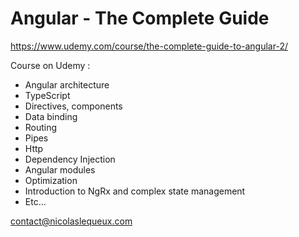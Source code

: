 # Angular - The Complete Guide

https://www.udemy.com/course/the-complete-guide-to-angular-2/

Course on Udemy :

- Angular architecture
- TypeScript
- Directives, components
- Data binding
- Routing
- Pipes
- Http 
- Dependency Injection
- Angular modules
- Optimization
- Introduction to NgRx and complex state management
- Etc...

contact@nicolaslequeux.com
